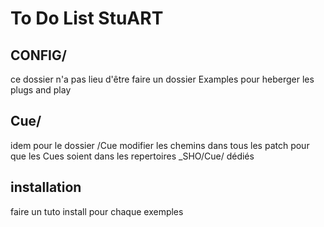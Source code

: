 # To Do List StuART

## CONFIG/
ce dossier n'a pas lieu d'être
faire un dossier Examples pour heberger les plugs and play

##  Cue/
idem pour le dossier /Cue 
modifier les chemins dans tous les patch pour que les Cues soient dans les repertoires _SHO/Cue/ dédiés

## installation
faire un tuto install pour chaque exemples
